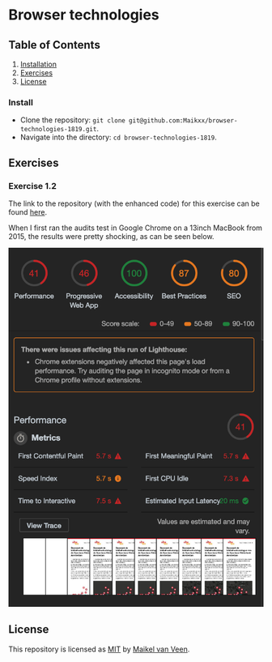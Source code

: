 # Browser technologies

## Table of Contents

1. [Installation](#installation)
2. [Exercises](#exercises)
3. [License](#license)

### Install

* Clone the repository: `git clone git@github.com:Maikxx/browser-technologies-1819.git`.
* Navigate into the directory: `cd browser-technologies-1819`.

## Exercises

### Exercise 1.2

The link to the repository (with the enhanced code) for this exercise can be found [here](https://github.com/Maikxx/project-1-1819).

When I first ran the audits test in Google Chrome on a 13inch MacBook from 2015, the results were pretty shocking, as can be seen below.

![Initial test results](./docs/assets/initial-test-results.png)

## License

This repository is licensed as [MIT](LICENSE) by [Maikel van Veen](https://github.com/maikxx).